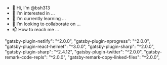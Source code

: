 - 👋 Hi, I’m @bsh313
- 👀 I’m interested in ...
- 🌱 I’m currently learning ...
- 💞️ I’m looking to collaborate on ...
- 📫 How to reach me ...

<!---
bsh313/bsh313 is a ✨ special ✨ repository because its `README.md` (this file) appears on your GitHub profile.
You can click the Preview link to take a look at your changes.
--->
 "gatsby-plugin-netlify": "^2.0.0",
    "gatsby-plugin-nprogress": "^2.0.0",
    "gatsby-plugin-react-helmet": "^3.0.0",
    "gatsby-plugin-sharp": "^2.0.0",
    "gatsby-plugin-sharp": "^2.4.12",
    "gatsby-plugin-twitter": "^2.0.0",
    "gatsby-remark-code-repls": "^2.0.0",
    "gatsby-remark-copy-linked-files": "^2.0.0",
